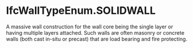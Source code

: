 IfcWallTypeEnum.SOLIDWALL
=========================
A massive wall construction for the wall core being the single layer or having
multiple layers attached. Such walls are often masonry or concrete walls (both
cast in-situ or precast) that are load bearing and fire protecting.


